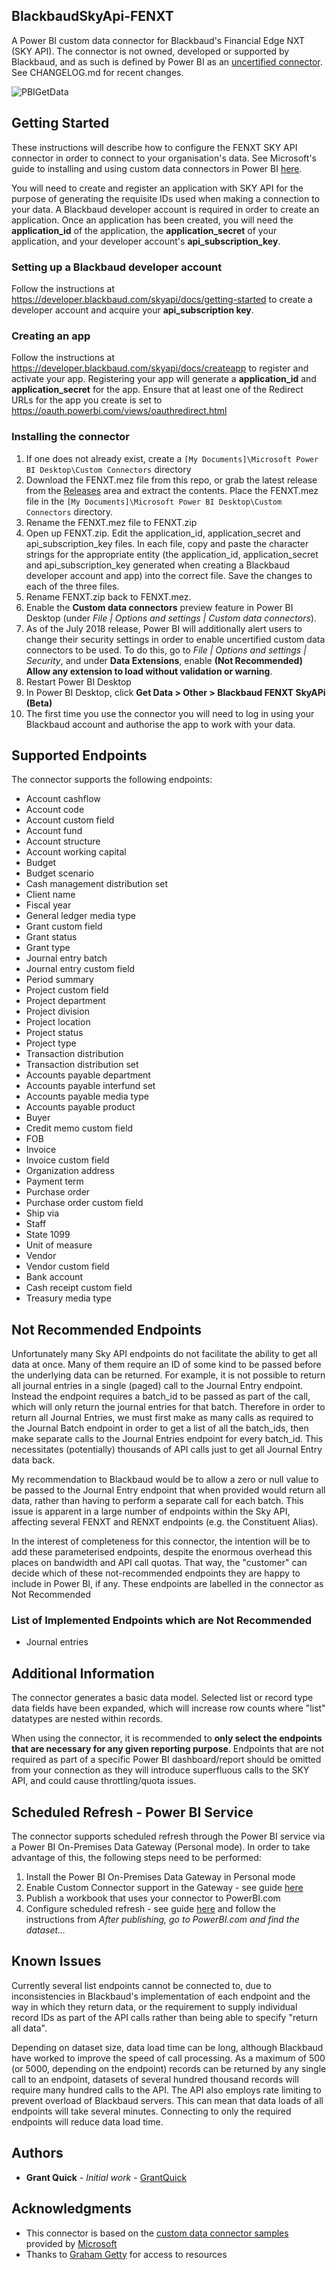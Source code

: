## BlackbaudSkyApi-FENXT
A Power BI custom data connector for Blackbaud's Financial Edge NXT (SKY API). The connector is not owned, developed or supported by Blackbaud, and as such is defined by Power BI as an [uncertified connector](https://docs.microsoft.com/en-us/connectors/custom-connectors/submit-certification#certification-criteria). See CHANGELOG.md for recent changes.

![PBIGetData](blobs/getdata.PNG "FENXT in Get Data")

## Getting Started
These instructions will describe how to configure the FENXT SKY API connector in order to connect to your organisation's data. See Microsoft's guide to installing and using custom data connectors in Power BI [here](https://github.com/Microsoft/DataConnectors).

You will need to create and register an application with SKY API for the purpose of generating the requisite IDs used when making a connection to your data. A Blackbaud developer account is required in order to create an application. Once an application has been created, you will need the **application_id** of the application, the **application_secret** of your application, and your developer account's **api_subscription_key**.

### Setting up a Blackbaud developer account
Follow the instructions at https://developer.blackbaud.com/skyapi/docs/getting-started to create a developer account and acquire your **api_subscription key**.

### Creating an app
Follow the instructions at https://developer.blackbaud.com/skyapi/docs/createapp to register and activate your app. Registering your app will generate a **application_id** and **application_secret** for the app. Ensure that at least one of the Redirect URLs for the app you create is set to https://oauth.powerbi.com/views/oauthredirect.html

### Installing the connector
1. If one does not already exist, create a `[My Documents]\Microsoft Power BI Desktop\Custom Connectors` directory
2. Download the FENXT.mez file from this repo, or grab the latest release from the [Releases](https://github.com/GrantQuick/BlackbaudSkyApi/releases) area and extract the contents. Place the FENXT.mez file in the `[My Documents]\Microsoft Power BI Desktop\Custom Connectors` directory.
3. Rename the FENXT.mez file to FENXT.zip
4. Open up FENXT.zip. Edit the application_id, application_secret and api_subscription_key files. In each file, copy and paste the character strings for the appropriate entity (the application_id, application_secret and api_subscription_key generated when creating a Blackbaud developer account and app) into the correct file. Save the changes to each of the three files.
5. Rename FENXT.zip back to FENXT.mez.
6. Enable the **Custom data connectors** preview feature in Power BI Desktop (under *File | Options and settings | Custom data connectors*).
7. As of the July 2018 release, Power BI will additionally alert users to change their security settings in order to enable uncertified custom data connectors to be used. To do this, go to *File | Options and settings | Security*, and under **Data Extensions**, enable **(Not Recommended) Allow any extension to load without validation or warning**.
7. Restart Power BI Desktop
8. In Power BI Desktop, click **Get Data > Other > Blackbaud FENXT SkyAPi (Beta)**
9. The first time you use the connector you will need to log in using your Blackbaud account and authorise the app to work with your data.

## Supported Endpoints
The connector supports the following endpoints:
* Account cashflow
* Account code
* Account custom field
* Account fund
* Account structure
* Account working capital
* Budget
* Budget scenario
* Cash management distribution set
* Client name
* Fiscal year
* General ledger media type
* Grant custom field
* Grant status
* Grant type
* Journal entry batch
* Journal entry custom field
* Period summary
* Project custom field
* Project department
* Project division
* Project location
* Project status
* Project type
* Transaction distribution
* Transaction distribution set
* Accounts payable department
* Accounts payable interfund set
* Accounts payable media type
* Accounts payable product
* Buyer
* Credit memo custom field
* FOB
* Invoice
* Invoice custom field
* Organization address
* Payment term
* Purchase order
* Purchase order custom field
* Ship via
* Staff
* State 1099
* Unit of measure
* Vendor
* Vendor custom field
* Bank account
* Cash receipt custom field
* Treasury media type

## Not Recommended Endpoints
Unfortunately many Sky API endpoints do not facilitate the ability to get all data at once. Many of them require an ID of some kind to be passed before the underlying data can be returned. For example, it is not possible to return all journal entries in a single (paged) call to the Journal Entry endpoint. Instead the endpoint requires a batch_id to be passed as part of the call, which will only return the journal entries for that batch. Therefore in order to return all Journal Entries, we must first make as many calls as required to the Journal Batch endpoint in order to get a list of all the batch_ids, then make separate calls to the Journal Entries endpoint for every batch_id. This necessitates (potentially) thousands of API calls just to get all Journal Entry data back.

My recommendation to Blackbaud would be to allow a zero or null value to be passed to the Journal Entry endpoint that when provided would return all data, rather than having to perform a separate call for each batch. This issue is apparent in a large number of endpoints within the Sky API, affecting several FENXT and RENXT endpoints (e.g. the Constituent Alias).

In the interest of completeness for this connector, the intention will be to add these parameterised endpoints, despite the enormous overhead this places on bandwidth and API call quotas. That way, the "customer" can decide which of these not-recommended endpoints they are happy to include in Power BI, if any. These endpoints are labelled in the connector as Not Recommended

### List of Implemented Endpoints which are Not Recommended
* Journal entries

## Additional Information
The connector generates a basic data model. Selected list or record type data fields have been expanded, which will increase row counts where "list" datatypes are nested within records.

When using the connector, it is recommended to **only select the endpoints that are necessary for any given reporting purpose**. Endpoints that are not required as part of a specific Power BI dashboard/report should be omitted from your connection as they will introduce superfluous calls to the SKY API, and could cause throttling/quota issues.

## Scheduled Refresh - Power BI Service
The connector supports scheduled refresh through the Power BI service via a Power BI On-Premises Data Gateway (Personal mode). In order to take advantage of this, the following steps need to be performed:

1. Install the Power BI On-Premises Data Gateway in Personal mode
2. Enable Custom Connector support in the Gateway - see guide [here](https://docs.microsoft.com/en-us/power-query/samples/trippin/9-testconnection/readme#enabling-custom-connectors-in-the-personal-gateway)
3. Publish a workbook that uses your connector to PowerBI.com
4. Configure scheduled refresh - see guide [here](https://docs.microsoft.com/en-us/power-query/samples/trippin/9-testconnection/readme#testing-scheduled-refresh) and follow the instructions from *After publishing, go to PowerBI.com and find the dataset...*

## Known Issues
Currently several list endpoints cannot be connected to, due to inconsistencies in Blackbaud's implementation of each endpoint and the way in which they return data, or the requirement to supply individual record IDs as part of the API calls rather than being able to specify "return all data".

Depending on dataset size, data load time can be long, although Blackbaud have worked to improve the speed of call processing. As a maximum of 500 (or 5000, depending on the endpoint) records can be returned by any single call to an endpoint, datasets of several hundred thousand records will require many hundred calls to the API. The API also employs rate limiting to prevent overload of Blackbaud servers. This can mean that data loads of all endpoints will take several minutes. Connecting to only the required endpoints will reduce data load time.

## Authors
* **Grant Quick** - *Initial work* - [GrantQuick](https://github.com/GrantQuick)

## Acknowledgments
* This connector is based on the [custom data connector samples](https://github.com/Microsoft/DataConnectors) provided by [Microsoft](https://github.com/Microsoft)
* Thanks to [Graham Getty](https://resolvedllc.com) for access to resources
